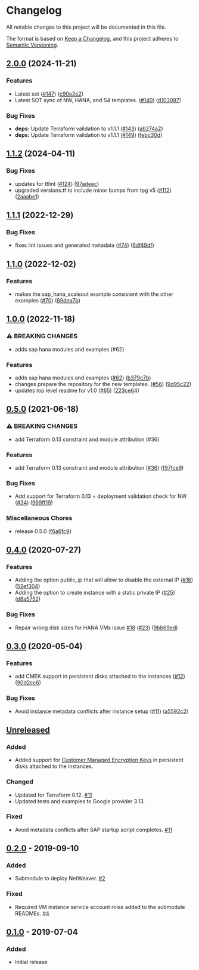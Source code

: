 # Changelog

All notable changes to this project will be documented in this file.

The format is based on
[Keep a Changelog](https://keepachangelog.com/en/1.0.0/),
and this project adheres to
[Semantic Versioning](https://semver.org/spec/v2.0.0.html).

## [2.0.0](https://github.com/terraform-google-modules/terraform-google-sap/compare/v1.1.2...v2.0.0) (2024-11-21)


### Features

* Latest sot ([#147](https://github.com/terraform-google-modules/terraform-google-sap/issues/147)) ([c90e2e2](https://github.com/terraform-google-modules/terraform-google-sap/commit/c90e2e2413e49156a9c32968f4672c385da112b4))
* Latest SOT sync of NW, HANA, and S4 templates.  ([#140](https://github.com/terraform-google-modules/terraform-google-sap/issues/140)) ([d103087](https://github.com/terraform-google-modules/terraform-google-sap/commit/d103087e138e4d213ebedc9f16042ca028826d01))


### Bug Fixes

* **deps:** Update Terraform validation to v1.1.1 ([#143](https://github.com/terraform-google-modules/terraform-google-sap/issues/143)) ([ab274a2](https://github.com/terraform-google-modules/terraform-google-sap/commit/ab274a294136f7e6c29e4ceda5d00ccb86ae95e1))
* **deps:** Update Terraform validation to v1.1.1 ([#149](https://github.com/terraform-google-modules/terraform-google-sap/issues/149)) ([febc30d](https://github.com/terraform-google-modules/terraform-google-sap/commit/febc30daafeaabbd1a2fa790c30ad61d8136d1c0))

## [1.1.2](https://github.com/terraform-google-modules/terraform-google-sap/compare/v1.1.1...v1.1.2) (2024-04-11)


### Bug Fixes

* updates for tflint ([#124](https://github.com/terraform-google-modules/terraform-google-sap/issues/124)) ([97adeec](https://github.com/terraform-google-modules/terraform-google-sap/commit/97adeec924b4e3b54b2da1c0d74673dda93fe04a))
* upgraded versions.tf to include minor bumps from tpg v5 ([#112](https://github.com/terraform-google-modules/terraform-google-sap/issues/112)) ([2aaabe1](https://github.com/terraform-google-modules/terraform-google-sap/commit/2aaabe1f99c43d1e47fd4bae72a22d7add9c103c))

## [1.1.1](https://github.com/terraform-google-modules/terraform-google-sap/compare/v1.1.0...v1.1.1) (2022-12-29)


### Bug Fixes

* fixes lint issues and generated metadata ([#74](https://github.com/terraform-google-modules/terraform-google-sap/issues/74)) ([6df49df](https://github.com/terraform-google-modules/terraform-google-sap/commit/6df49df92fac96b22d224a1fdced29a2b9272345))

## [1.1.0](https://github.com/terraform-google-modules/terraform-google-sap/compare/v1.0.0...v1.1.0) (2022-12-02)


### Features

* makes the sap_hana_scaleout example consistent with the other examples ([#70](https://github.com/terraform-google-modules/terraform-google-sap/issues/70)) ([69dea7b](https://github.com/terraform-google-modules/terraform-google-sap/commit/69dea7b523501885e4b547ddd749a6a8d2c806a1))

## [1.0.0](https://github.com/terraform-google-modules/terraform-google-sap/compare/v0.5.0...v1.0.0) (2022-11-18)


### ⚠ BREAKING CHANGES

* adds sap hana modules and examples (#62)

### Features

* adds sap hana modules and examples ([#62](https://github.com/terraform-google-modules/terraform-google-sap/issues/62)) ([b379c7b](https://github.com/terraform-google-modules/terraform-google-sap/commit/b379c7bd3a244af52539972af2813aefc41338e6))
* changes prepare the repository for the new templates. ([#56](https://github.com/terraform-google-modules/terraform-google-sap/issues/56)) ([9d95c22](https://github.com/terraform-google-modules/terraform-google-sap/commit/9d95c227f61c7f7a0cb6143385c417092bb86cc5))
* updates top level readme for v1.0 ([#65](https://github.com/terraform-google-modules/terraform-google-sap/issues/65)) ([223ce64](https://github.com/terraform-google-modules/terraform-google-sap/commit/223ce64d66a5d8e4ed3fa61285f81d71156ff15b))

## [0.5.0](https://www.github.com/terraform-google-modules/terraform-google-sap/compare/v0.4.0...v0.5.0) (2021-06-18)


### ⚠ BREAKING CHANGES

* add Terraform 0.13 constraint and module attribution (#36)

### Features

* add Terraform 0.13 constraint and module attribution ([#36](https://www.github.com/terraform-google-modules/terraform-google-sap/issues/36)) ([f97fce9](https://www.github.com/terraform-google-modules/terraform-google-sap/commit/f97fce90bb4a4ad608d0a648142f62cbe5eefdb3))


### Bug Fixes

* Add support for Terraform 0.13 + deployment validation check for NW ([#34](https://www.github.com/terraform-google-modules/terraform-google-sap/issues/34)) ([969ff19](https://www.github.com/terraform-google-modules/terraform-google-sap/commit/969ff1942b7b01e0964598de104d55e1f9206084))


### Miscellaneous Chores

* release 0.5.0 ([f6a6fc9](https://www.github.com/terraform-google-modules/terraform-google-sap/commit/f6a6fc9d45a7493377badc0df8ac0461655c605f))

## [0.4.0](https://www.github.com/terraform-google-modules/terraform-google-sap/compare/v0.3.0...v0.4.0) (2020-07-27)


### Features

* Adding the option public_ip that will allow to disable the external IP ([#16](https://www.github.com/terraform-google-modules/terraform-google-sap/issues/16)) ([52ef304](https://www.github.com/terraform-google-modules/terraform-google-sap/commit/52ef304cb583f64fedf13749ecd37467af4ac01d))
* Adding the option to create instance with a static private IP ([#25](https://www.github.com/terraform-google-modules/terraform-google-sap/issues/25)) ([d8a5752](https://www.github.com/terraform-google-modules/terraform-google-sap/commit/d8a57529bab3caa004cb2017c34e077f56b0d344))


### Bug Fixes

* Repair wrong disk sizes for HANA VMs issue [#18](https://www.github.com/terraform-google-modules/terraform-google-sap/issues/18) ([#23](https://www.github.com/terraform-google-modules/terraform-google-sap/issues/23)) ([9bb69ed](https://www.github.com/terraform-google-modules/terraform-google-sap/commit/9bb69ed3abaafbc069eb18ad0382d9975e499a21))

## [0.3.0](https://www.github.com/terraform-google-modules/terraform-google-sap/compare/v0.2.0...v0.3.0) (2020-05-04)


### Features

* add CMEK support in persistent disks attached to the instances ([#12](https://www.github.com/terraform-google-modules/terraform-google-sap/issues/12)) ([90d2cc6](https://www.github.com/terraform-google-modules/terraform-google-sap/commit/90d2cc644d43c876ddc8a07e3826c6edf7cc816b))


### Bug Fixes

* Avoid instance metadata conflicts after instance setup ([#11](https://www.github.com/terraform-google-modules/terraform-google-sap/issues/11)) ([a5592c2](https://www.github.com/terraform-google-modules/terraform-google-sap/commit/a5592c2f9d56181f3c60df1fd9d138440e7c542a))

## [Unreleased]

### Added

- Added support for [Customer Managed Encryption Keys](https://cloud.google.com/compute/docs/disks/customer-managed-encryption) in persistent disks attached to the instances.

### Changed

- Updated for Terraform 0.12. [#11]
- Updated tests and examples to Google provider 3.13.

### Fixed

- Avoid metadata conflicts after SAP startup script completes. [#11]

## [0.2.0] - 2019-09-10

### Added

- Submodule to deploy NetWeaver. [#2]

### Fixed

- Required VM instance service account roles added to the submodule READMEs. [#4]

## [0.1.0] - 2019-07-04

### Added

- Initial release

[Unreleased]: https://github.com/terraform-google-modules/terraform-google-sap/compare/v0.2.0...HEAD
[0.2.0]: https://github.com/terraform-google-modules/terraform-google-sap/compare/v0.1.0...v0.2.0
[0.1.0]: https://github.com/terraform-google-modules/terraform-google-sap/releases/tag/v0.1.0
[#2]: https://github.com/terraform-google-modules/terraform-google-sap/pull/2
[#4]: https://github.com/terraform-google-modules/terraform-google-sap/issues/4
[#11]: https://github.com/terraform-google-modules/terraform-google-sap/pull/11
